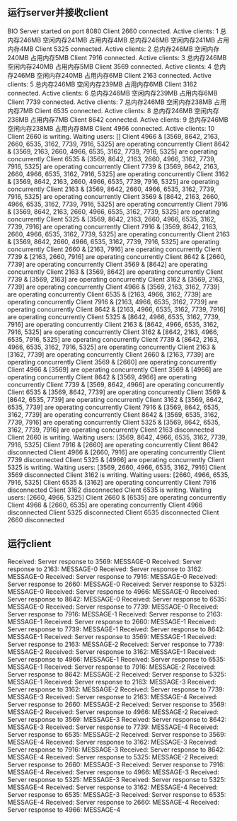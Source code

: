 ## 运行server并接收client

BIO Server started on port 8080
Client 2660 connected. Active clients: 1
总内存246MB	空闲内存241MB	占用内存4MB
总内存246MB	空闲内存241MB	占用内存4MB
Client 5325 connected. Active clients: 2
总内存246MB	空闲内存240MB	占用内存5MB
Client 7916 connected. Active clients: 3
总内存246MB	空闲内存240MB	占用内存5MB
Client 3569 connected. Active clients: 4
总内存246MB	空闲内存240MB	占用内存6MB
Client 2163 connected. Active clients: 5
总内存246MB	空闲内存239MB	占用内存6MB
Client 3162 connected. Active clients: 6
总内存246MB	空闲内存239MB	占用内存6MB
Client 7739 connected. Active clients: 7
总内存246MB	空闲内存238MB	占用内存7MB
Client 6535 connected. Active clients: 8
总内存246MB	空闲内存238MB	占用内存7MB
Client 8642 connected. Active clients: 9
总内存246MB	空闲内存238MB	占用内存8MB
Client 4966 connected. Active clients: 10
Client 2660 is writing. Waiting users: []
Client 4966 & [3569, 8642, 2163, 2660, 6535, 3162, 7739, 7916, 5325] are operating concurrently
Client 8642 & [3569, 2163, 2660, 4966, 6535, 3162, 7739, 7916, 5325] are operating concurrently
Client 6535 & [3569, 8642, 2163, 2660, 4966, 3162, 7739, 7916, 5325] are operating concurrently
Client 7739 & [3569, 8642, 2163, 2660, 4966, 6535, 3162, 7916, 5325] are operating concurrently
Client 3162 & [3569, 8642, 2163, 2660, 4966, 6535, 7739, 7916, 5325] are operating concurrently
Client 2163 & [3569, 8642, 2660, 4966, 6535, 3162, 7739, 7916, 5325] are operating concurrently
Client 3569 & [8642, 2163, 2660, 4966, 6535, 3162, 7739, 7916, 5325] are operating concurrently
Client 7916 & [3569, 8642, 2163, 2660, 4966, 6535, 3162, 7739, 5325] are operating concurrently
Client 5325 & [3569, 8642, 2163, 2660, 4966, 6535, 3162, 7739, 7916] are operating concurrently
Client 7916 & [3569, 8642, 2163, 2660, 4966, 6535, 3162, 7739, 5325] are operating concurrently
Client 2163 & [3569, 8642, 2660, 4966, 6535, 3162, 7739, 7916, 5325] are operating concurrently
Client 2660 & [2163, 7916] are operating concurrently
Client 7739 & [2163, 2660, 7916] are operating concurrently
Client 8642 & [2660, 7739] are operating concurrently
Client 3569 & [8642] are operating concurrently
Client 2163 & [3569, 8642] are operating concurrently
Client 7739 & [3569, 2163] are operating concurrently
Client 3162 & [3569, 2163, 7739] are operating concurrently
Client 4966 & [3569, 2163, 3162, 7739] are operating concurrently
Client 6535 & [2163, 4966, 3162, 7739] are operating concurrently
Client 7916 & [2163, 4966, 6535, 3162, 7739] are operating concurrently
Client 8642 & [2163, 4966, 6535, 3162, 7739, 7916] are operating concurrently
Client 5325 & [8642, 4966, 6535, 3162, 7739, 7916] are operating concurrently
Client 2163 & [8642, 4966, 6535, 3162, 7916, 5325] are operating concurrently
Client 3162 & [8642, 2163, 4966, 6535, 7916, 5325] are operating concurrently
Client 7739 & [8642, 2163, 4966, 6535, 3162, 7916, 5325] are operating concurrently
Client 2163 & [3162, 7739] are operating concurrently
Client 2660 & [2163, 7739] are operating concurrently
Client 3569 & [2660] are operating concurrently
Client 4966 & [3569] are operating concurrently
Client 3569 & [4966] are operating concurrently
Client 8642 & [3569, 4966] are operating concurrently
Client 7739 & [3569, 8642, 4966] are operating concurrently
Client 6535 & [3569, 8642, 7739] are operating concurrently
Client 3569 & [8642, 6535, 7739] are operating concurrently
Client 3162 & [3569, 8642, 6535, 7739] are operating concurrently
Client 7916 & [3569, 8642, 6535, 3162, 7739] are operating concurrently
Client 8642 & [3569, 6535, 3162, 7739, 7916] are operating concurrently
Client 5325 & [3569, 8642, 6535, 3162, 7739, 7916] are operating concurrently
Client 2163 disconnected
Client 2660 is writing. Waiting users: [3569, 8642, 4966, 6535, 3162, 7739, 7916, 5325]
Client 7916 & [2660] are operating concurrently
Client 8642 disconnected
Client 4966 & [2660, 7916] are operating concurrently
Client 7739 disconnected
Client 5325 & [4966] are operating concurrently
Client 5325 is writing. Waiting users: [3569, 2660, 4966, 6535, 3162, 7916]
Client 3569 disconnected
Client 3162 is writing. Waiting users: [2660, 4966, 6535, 7916, 5325]
Client 6535 & [3162] are operating concurrently
Client 7916 disconnected
Client 3162 disconnected
Client 6535 is writing. Waiting users: [2660, 4966, 5325]
Client 2660 & [6535] are operating concurrently
Client 4966 & [2660, 6535] are operating concurrently
Client 4966 disconnected
Client 5325 disconnected
Client 6535 disconnected
Client 2660 disconnected

## 运行client

Received: Server response to 3569: MESSAGE-0
Received: Server response to 2163: MESSAGE-0
Received: Server response to 3162: MESSAGE-0
Received: Server response to 7916: MESSAGE-0
Received: Server response to 2660: MESSAGE-0
Received: Server response to 5325: MESSAGE-0
Received: Server response to 4966: MESSAGE-0
Received: Server response to 8642: MESSAGE-0
Received: Server response to 6535: MESSAGE-0
Received: Server response to 7739: MESSAGE-0
Received: Server response to 7916: MESSAGE-1
Received: Server response to 2163: MESSAGE-1
Received: Server response to 2660: MESSAGE-1
Received: Server response to 7739: MESSAGE-1
Received: Server response to 8642: MESSAGE-1
Received: Server response to 3569: MESSAGE-1
Received: Server response to 2163: MESSAGE-2
Received: Server response to 7739: MESSAGE-2
Received: Server response to 3162: MESSAGE-1
Received: Server response to 4966: MESSAGE-1
Received: Server response to 6535: MESSAGE-1
Received: Server response to 7916: MESSAGE-2
Received: Server response to 8642: MESSAGE-2
Received: Server response to 5325: MESSAGE-1
Received: Server response to 2163: MESSAGE-3
Received: Server response to 3162: MESSAGE-2
Received: Server response to 7739: MESSAGE-3
Received: Server response to 2163: MESSAGE-4
Received: Server response to 2660: MESSAGE-2
Received: Server response to 3569: MESSAGE-2
Received: Server response to 4966: MESSAGE-2
Received: Server response to 3569: MESSAGE-3
Received: Server response to 8642: MESSAGE-3
Received: Server response to 7739: MESSAGE-4
Received: Server response to 6535: MESSAGE-2
Received: Server response to 3569: MESSAGE-4
Received: Server response to 3162: MESSAGE-3
Received: Server response to 7916: MESSAGE-3
Received: Server response to 8642: MESSAGE-4
Received: Server response to 5325: MESSAGE-2
Received: Server response to 2660: MESSAGE-3
Received: Server response to 7916: MESSAGE-4
Received: Server response to 4966: MESSAGE-3
Received: Server response to 5325: MESSAGE-3
Received: Server response to 5325: MESSAGE-4
Received: Server response to 3162: MESSAGE-4
Received: Server response to 6535: MESSAGE-3
Received: Server response to 6535: MESSAGE-4
Received: Server response to 2660: MESSAGE-4
Received: Server response to 4966: MESSAGE-4